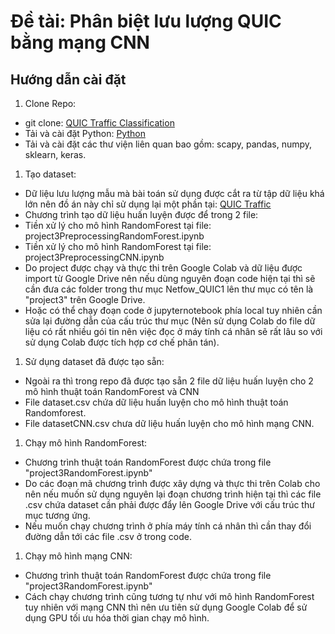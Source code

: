 # Đề tài: Phân biệt lưu lượng QUIC bằng mạng CNN

## Hướng dẫn cài đặt
1. Clone Repo:
* git clone: [QUIC Traffic Classification](https://github.com/Vo-Viet-Dung/Project3_QUICTrafficClassification)
* Tải và cài đặt Python: [Python](https://www.python.org/downloads/)
* Tải và cài đặt các thư viện liên quan bao gồm: scapy, pandas, numpy, sklearn, keras.
1. Tạo dataset:
* Dữ liệu lưu lượng mẫu mà bài toán sử dụng được cắt ra từ tập dữ liệu khá lớn nên đồ án này chỉ sử dụng lại một phần tại: [QUIC Traffic](https://drive.google.com/drive/folders/1V7rfXIu2tE3Dh8Dg15AMfN2ryW_mVhQX?usp=sharing)
* Chương trình tạo dữ liệu huấn luyện được để trong 2 file:
 * Tiền xử lý cho mô hình RandomForest tại file: project3PreprocessingRandomForest.ipynb
 * Tiền xử lý cho mô hình RandomForest tại file: project3PreprocessingCNN.ipynb
* Do project được chạy và thực thi trên Google Colab và dữ liệu được import từ Google Drive nên nếu dùng nguyên đoạn code hiện tại thì sẽ cần đưa các folder trong thư mục Netfow_QUIC1 lên thư mục có tên là "project3" trên Google Drive.
* Hoặc có thể chạy đoạn code ở jupyternotebook phía local tuy nhiên cần sửa lại đường dẫn của cấu trúc thư mục (Nên sử dụng Colab do file dữ liệu có rất nhiều gói tin nên việc đọc ở máy tính cá nhân sẽ rất lâu so với sử dụng Colab được tích hợp cơ chế phân tán).
1. Sử dụng dataset đã được tạo sẵn:
* Ngoài ra thì trong repo đã được tạo sẵn 2 file dữ liệu huấn luyện cho 2 mô hình thuật toán RandomForest và CNN
* File dataset.csv chứa dữ liệu huấn luyện cho mô hình thuật toán Randomforest.
* File datasetCNN.csv chưa dữ liệu huấn luyện cho mô hình mạng CNN.
1. Chạy mô hình RandomForest:
* Chương trình thuật toán RandomForest được chứa trong file "project3RandomForest.ipynb"
* Do các đoạn mã chương trình được xây dựng và thực thi trên Colab cho nên nếu muốn sử dụng nguyên lại đoạn chương trình hiện tại thì các file .csv chứa dataset cần phải được đẩy lên Google Drive với cấu trúc thư mục tương ứng.
* Nếu muốn chạy chương trình ở phía máy tính cá nhân thì cần thay đổi đường dẫn tới các file .csv ở trong code.
1. Chạy mô hình mạng CNN:
* Chương trình thuật toán RandomForest được chứa trong file "project3RandomForest.ipynb"
* Cách chạy chương trình cũng tương tự như với mô hình RandomForest tuy nhiên với mạng CNN thì nên ưu tiên sử dụng Google Colab để sử dụng GPU tối ưu hóa thời gian chạy mô hình.
